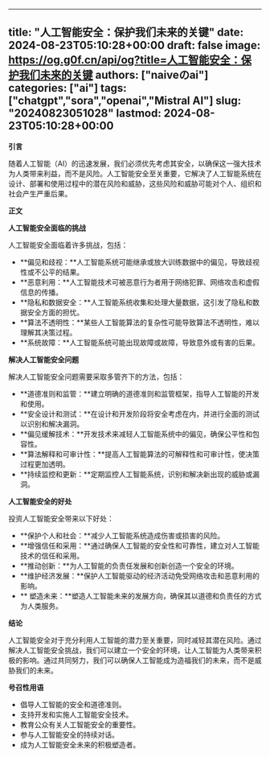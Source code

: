 
---
title: "人工智能安全：保护我们未来的关键"
date: 2024-08-23T05:10:28+00:00
draft: false
image: https://og.g0f.cn/api/og?title=人工智能安全：保护我们未来的关键
authors: ["naiveのai"]
categories: ["ai"]
tags: ["chatgpt","sora","openai","Mistral AI"]
slug: "20240823051028"
lastmod: 2024-08-23T05:10:28+00:00
---
**引言**

随着人工智能（AI）的迅速发展，我们必须优先考虑其安全，以确保这一强大技术为人类带来利益，而不是风险。人工智能安全至关重要，它解决了人工智能系统在设计、部署和使用过程中的潜在风险和威胁，这些风险和威胁可能对个人、组织和社会产生严重后果。

**正文**

**人工智能安全面临的挑战**

人工智能安全面临着许多挑战，包括：

* **偏见和歧视：**人工智能系统可能继承或放大训练数据中的偏见，导致歧视性或不公平的结果。
* **恶意利用：**人工智能技术可被恶意行为者用于网络犯罪、网络攻击和虚假信息的传播。
* **隐私和数据安全：**人工智能系统收集和处理大量数据，这引发了隐私和数据安全方面的担忧。
* **算法不透明性：**某些人工智能算法的复杂性可能导致算法不透明性，难以理解其决策过程。
* **系统故障：**人工智能系统可能出现故障或故障，导致意外或有害的后果。

**解决人工智能安全问题**

解决人工智能安全问题需要采取多管齐下的方法，包括：

* **道德准则和监管：**建立明确的道德准则和监管框架，指导人工智能的开发和使用。
* **安全设计和测试：**在设计和开发阶段将安全考虑在内，并进行全面的测试以识别和解决漏洞。
* **偏见缓解技术：**开发技术来减轻人工智能系统中的偏见，确保公平性和包容性。
* **算法解释和可审计性：**提高人工智能算法的可解释性和可审计性，使决策过程更加透明。
* **持续监控和更新：**定期监控人工智能系统，识别和解决新出现的威胁或漏洞。

**人工智能安全的好处**

投资人工智能安全带来以下好处：

* **保护个人和社会：**减少人工智能系统造成伤害或损害的风险。
* **增强信任和采用：**通过确保人工智能的安全性和可靠性，建立对人工智能技术的信任和采用。
* **推动创新：**为人工智能的负责任发展和创新创造一个安全的环境。
* **维护经济发展：**保护人工智能驱动的经济活动免受网络攻击和恶意利用的影响。
* ** 塑造未来：**塑造人工智能未来的发展方向，确保其以道德和负责任的方式为人类服务。

**结论**

人工智能安全对于充分利用人工智能的潜力至关重要，同时减轻其潜在风险。通过解决人工智能安全挑战，我们可以建立一个安全的环境，让人工智能为人类带来积极的影响。通过共同努力，我们可以确保人工智能成为造福我们的未来，而不是威胁我们的未来。

**号召性用语**

* 倡导人工智能的安全和道德准则。
* 支持开发和实施人工智能安全技术。
* 教育公众有关人工智能安全的重要性。
* 参与人工智能安全的持续对话。
* 成为人工智能安全未来的积极塑造者。